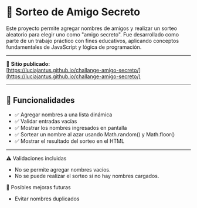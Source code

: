 # 🎁 Sorteo de Amigo Secreto

Este proyecto permite agregar nombres de amigos y realizar un sorteo aleatorio para elegir uno como "amigo secreto". Fue desarrollado como parte de un trabajo práctico con fines educativos, aplicando conceptos fundamentales de JavaScript y lógica de programación.

---

🔗 **Sitio publicado:**  
[https://luciajantus.github.io/challange-amigo-secreto/](https://luciajantus.github.io/challange-amigo-secreto/)

---

## 🚀 Funcionalidades

- ✅ Agregar nombres a una lista dinámica
- ✅ Validar entradas vacías
- ✅ Mostrar los nombres ingresados en pantalla
- ✅ Sortear un nombre al azar usando Math.random() y Math.floor()
- ✅ Mostrar el resultado del sorteo en el HTML

---

⚠️ Validaciones incluidas
- No se permite agregar nombres vacíos.
- No se puede realizar el sorteo si no hay nombres cargados.

🐞 Posibles mejoras futuras
- Evitar nombres duplicados


